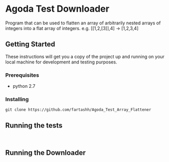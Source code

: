 # Agoda Test Downloader

Program that can be used to flatten an array of arbitrarily nested arrays of integers into a flat array of integers. e.g. [[1,2,[3]],4] -> [1,2,3,4]
## Getting Started

These instructions will get you a copy of the project up and running on your local machine for development and testing purposes.

### Prerequisites
 - python 2.7

### Installing

```
git clone https://github.com/fartashh/Agoda_Test_Array_Flattener
```


## Running the tests

```
  
```

## Running the Downloader


```
 
```



